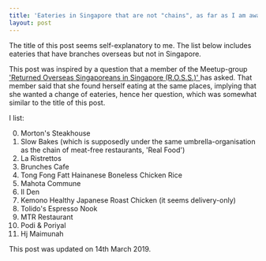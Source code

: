 ```yaml
---
title: 'Eateries in Singapore that are not "chains", as far as I am aware'
layout: post
---
```


The title of this post seems self-explanatory to me. The list below
includes eateries that have branches overseas but not in Singapore.

This post was inspired by a question that a member of the Meetup-group
<a href="https://www.meetup.com/en-AU/returnedsingaporeans/">
'Returned Overseas Singaporeans in Singapore (R.O.S.S.)'
</a>
has asked. That member said that she found herself eating at the same places, 
implying that she wanted a change of eateries, hence her question, which
was somewhat similar to the title of this post.

I list:

0. Morton's Steakhouse
0. Slow Bakes (which is supposedly under the same umbrella-organisation
as the chain of meat-free restaurants, 'Real Food')
0. La Ristrettos
0. Brunches Cafe
1. Tong Fong Fatt Hainanese Boneless Chicken Rice
0. Mahota Commune
0. Il Den
0. Kemono Healthy Japanese Roast Chicken (it seems delivery-only)
1. Tolido's Espresso Nook
0. MTR Restaurant
0. Podi & Poriyal
0. Hj Maimunah

This post was updated on 14th March 2019.
